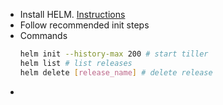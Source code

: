 * Install HELM. [Instructions](https://helm.sh/docs/using_helm/#installing-helm)
* Follow recommended init steps
* Commands
    ```bash
    helm init --history-max 200 # start tiller
    helm list # list releases
    helm delete [release_name] # delete release
    ```
* 
